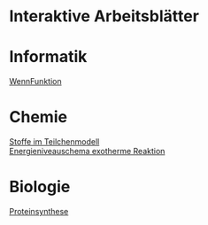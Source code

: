 # Interaktive Arbeitsblätter

# Informatik
[WennFunktion](/WennFunktion/index.html)  

# Chemie
[Stoffe im Teilchenmodell](/Stoffe/index.html)  
[Energieniveauschema exotherme Reaktion](/EnergieniveauExotherm/index.html)  


# Biologie
[Proteinsynthese](/Proteinsynthese/index.html)  


